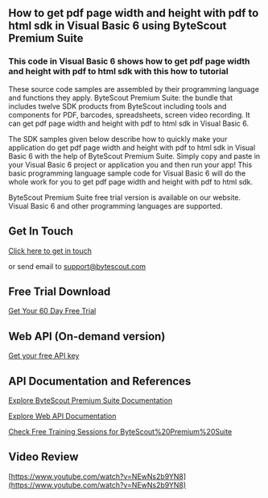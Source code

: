 ## How to get pdf page width and height with pdf to html sdk in Visual Basic 6 using ByteScout Premium Suite

### This code in Visual Basic 6 shows how to get pdf page width and height with pdf to html sdk with this how to tutorial

These source code samples are assembled by their programming language and functions they apply. ByteScout Premium Suite: the bundle that includes twelve SDK products from ByteScout including tools and components for PDF, barcodes, spreadsheets, screen video recording. It can get pdf page width and height with pdf to html sdk in Visual Basic 6.

The SDK samples given below describe how to quickly make your application do get pdf page width and height with pdf to html sdk in Visual Basic 6 with the help of ByteScout Premium Suite.  Simply copy and paste in your Visual Basic 6 project or application you and then run your app! This basic programming language sample code for Visual Basic 6 will do the whole work for you to get pdf page width and height with pdf to html sdk.

ByteScout Premium Suite free trial version is available on our website. Visual Basic 6 and other programming languages are supported.

## Get In Touch

[Click here to get in touch](https://bytescout.zendesk.com/hc/en-us/requests/new?subject=ByteScout%20Premium%20Suite%20Question)

or send email to [support@bytescout.com](mailto:support@bytescout.com?subject=ByteScout%20Premium%20Suite%20Question) 

## Free Trial Download

[Get Your 60 Day Free Trial](https://bytescout.com/download/web-installer?utm_source=github-readme)

## Web API (On-demand version)

[Get your free API key](https://pdf.co/documentation/api?utm_source=github-readme)

## API Documentation and References

[Explore ByteScout Premium Suite Documentation](https://bytescout.com/documentation/index.html?utm_source=github-readme)

[Explore Web API Documentation](https://pdf.co/documentation/api?utm_source=github-readme)

[Check Free Training Sessions for ByteScout%20Premium%20Suite](https://academy.bytescout.com/)

## Video Review

[https://www.youtube.com/watch?v=NEwNs2b9YN8](https://www.youtube.com/watch?v=NEwNs2b9YN8)